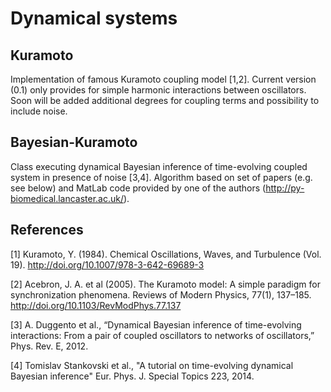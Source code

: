 # Dynamical systems

## Kuramoto
Implementation of famous Kuramoto coupling model [1,2]. Current version (0.1) only provides for simple harmonic interactions between oscillators. Soon will be added additional degrees for coupling terms and possibility to include noise.

## Bayesian-Kuramoto
Class executing dynamical Bayesian inference of time-evolving coupled system in presence of noise [3,4]. Algorithm based on set of papers (e.g. see below) and MatLab code provided by one of the authors (http://py-biomedical.lancaster.ac.uk/).

## References
[1] Kuramoto, Y. (1984). Chemical Oscillations, Waves, and Turbulence (Vol. 19). http://doi.org/10.1007/978-3-642-69689-3

[2] Acebron, J. A. et al (2005). The Kuramoto model: A simple paradigm for synchronization phenomena. Reviews of Modern Physics, 77(1), 137–185. http://doi.org/10.1103/RevModPhys.77.137

[3] A. Duggento et al., “Dynamical Bayesian inference of time-evolving interactions: From a pair of coupled oscillators to networks of oscillators,” Phys. Rev. E, 2012.

[4] Tomislav Stankovski et al., "A tutorial on time-evolving dynamical Bayesian inference" Eur. Phys. J. Special Topics 223, 2014.
